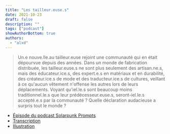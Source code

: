 ```yaml
---
title: "Les tailleur.euse.s"
date: 2021-10-23
draft: false
description: ""
tags: ["podcast"]
showAuthorBottom: true
authors:
  - "alxd"
---
```


> Un.e nouve.lle.au tailleur.euse rejoint une communauté qui en était dépourvue depuis des années. Dans un monde de fabrication distribuée, les tailleur.euse.s ne sont plus seulement des artisan.ne.s, mais des éducateur.ice.s, des expert.e.s en matériaux et en durabilité, des créateur.ice.s de mode et des traducteur.ice.s de cultures, veillant à ce qu'aucun vêtement n'offense les autres lors de leurs déplacements. Voyant qu'iel.le.s sont beaucoup moins traditionnel.le.s que leur prédécesseur.euse.s, seront-iel.le.s accepté.e.s par la communauté ? Quelle déclaration audacieuse a surpris tout le monde ?

- [Épisode du podcast Solarpunk Prompts](https://podcast.tomasino.org/@SolarpunkPrompts/episodes/the-tailors)
- [Transcription](https://wiki.tomasino.org/writing/Solarpunk-Prompts---The-Tailors)
- [Illustration](/fr/art/the-lemonaut-tailors/)
